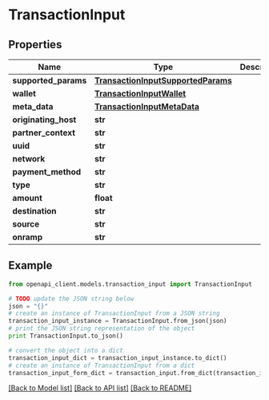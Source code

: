 # TransactionInput


## Properties
Name | Type | Description | Notes
------------ | ------------- | ------------- | -------------
**supported_params** | [**TransactionInputSupportedParams**](TransactionInputSupportedParams.md) |  | 
**wallet** | [**TransactionInputWallet**](TransactionInputWallet.md) |  | 
**meta_data** | [**TransactionInputMetaData**](TransactionInputMetaData.md) |  | 
**originating_host** | **str** |  | 
**partner_context** | **str** |  | 
**uuid** | **str** |  | 
**network** | **str** |  | 
**payment_method** | **str** |  | 
**type** | **str** |  | 
**amount** | **float** |  | 
**destination** | **str** |  | 
**source** | **str** |  | 
**onramp** | **str** |  | 

## Example

```python
from openapi_client.models.transaction_input import TransactionInput

# TODO update the JSON string below
json = "{}"
# create an instance of TransactionInput from a JSON string
transaction_input_instance = TransactionInput.from_json(json)
# print the JSON string representation of the object
print TransactionInput.to_json()

# convert the object into a dict
transaction_input_dict = transaction_input_instance.to_dict()
# create an instance of TransactionInput from a dict
transaction_input_form_dict = transaction_input.from_dict(transaction_input_dict)
```
[[Back to Model list]](../README.md#documentation-for-models) [[Back to API list]](../README.md#documentation-for-api-endpoints) [[Back to README]](../README.md)


